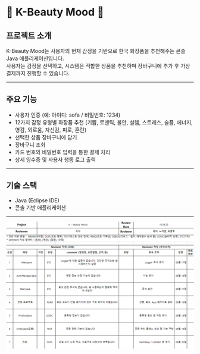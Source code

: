 # 🎀 K-Beauty Mood 🎀

## 프로젝트 소개
K-Beauty Mood는 사용자의 현재 감정을 기반으로 한국 화장품을 추천해주는 콘솔 Java 애플리케이션입니다.  
사용자는 감정을 선택하고, 시스템은 적합한 상품을 추천하며 장바구니에 추가 후 가상 결제까지 진행할 수 있습니다.

---

## 주요 기능
- 사용자 인증 (예: 아이디: sofa / 비밀번호: 1234)
- 12가지 감정 유형별 화장품 추천 (기쁨, 로맨틱, 불안, 설렘, 스트레스, 슬픔, 에너지, 영감, 외로움, 자신감, 피로, 혼란)
- 선택한 상품 장바구니에 담기
- 장바구니 조회
- 카드 번호와 비밀번호 입력을 통한 결제 처리
- 상세 영수증 및 사용자 행동 로그 출력

---

## 기술 스택
- Java (Eclipse IDE)
- 콘솔 기반 애플리케이션

---
![코드 리뷰](codereview.png) 
